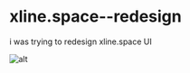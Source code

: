 # xline.space--redesign
i was trying to redesign xline.space UI 

![alt](https://raw.githubusercontent.com/big-yoshi/xline.space--redesign/master/Web%201920%20%E2%80%93%204.png)
